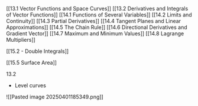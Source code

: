 
[[13.1 Vector Functions and Space Curves]]
[[13.2 Derivatives and Integrals of Vector Functions]]
[[14.1 Functions of Several Variables]]
[[14.2 Limits and Continuity]]
[[14.3 Partial Derivatives]]
[[14.4 Tangent Planes and Linear Approximations]]
[[14.5 The Chain Rule]]
[[14.6 Directional Derivatives and Gradient Vector]]
[[14.7 Maximum and Minimum Values]]
[[14.8 Lagrange Multipliers]]

[[15.2 - Double Integrals]]


[[15.5 Surface Area]]


13.2
- Level curves 

![[Pasted image 20250401185349.png]]